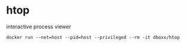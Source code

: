 # htop
interactive process viewer

```
docker run --net=host --pid=host --privileged --rm -it dboxx/htop
```
